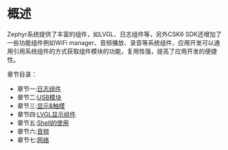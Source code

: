 # 概述
Zephyr系统提供了丰富的组件，如LVGL、日志组件等，另外CSK6 SDK还增加了一些功能组件例如WiFi manager、音频播放、录音等系统组件，应用开发可以通用引用系统组件的方式获取组件模块的功能，复用性强，提高了应用开发的便捷性。

章节目录：
* 章节一:[日志组件](./logger)
* 章节二:[USB模块](./usb_class)
* 章节三:[显示&触摸](./display_kscan)
* 章节四:[LVGL显示组件](./lvgl)
* 章节五:[Shell的使用](../shell_sample.md)
* 章节六:[音频](../audio/overview.md)
* 章节七:[网络](../network/overview.md)